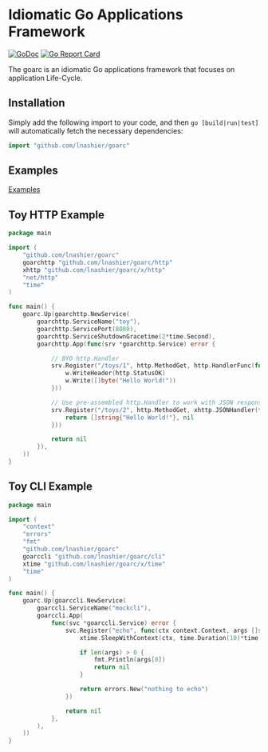 # Idiomatic Go Applications Framework

[![GoDoc](https://pkg.go.dev/badge/github.com/lnashier/goarc)](https://pkg.go.dev/github.com/lnashier/goarc)
[![Go Report Card](https://goreportcard.com/badge/github.com/lnashier/goarc)](https://goreportcard.com/report/github.com/lnashier/goarc)

The goarc is an idiomatic Go applications framework that focuses on application Life-Cycle.

## Installation

Simply add the following import to your code, and then `go [build|run|test]` will automatically fetch the necessary
dependencies:

```go
import "github.com/lnashier/goarc"
```

## Examples

[Examples](examples/README.md)

## Toy HTTP Example

```go
package main

import (
	"github.com/lnashier/goarc"
	goarchttp "github.com/lnashier/goarc/http"
	xhttp "github.com/lnashier/goarc/x/http"
	"net/http"
	"time"
)

func main() {
	goarc.Up(goarchttp.NewService(
		goarchttp.ServiceName("toy"),
		goarchttp.ServicePort(8080),
		goarchttp.ServiceShutdownGracetime(2*time.Second),
		goarchttp.App(func(srv *goarchttp.Service) error {

			// BYO http.Handler
			srv.Register("/toys/1", http.MethodGet, http.HandlerFunc(func(w http.ResponseWriter, r *http.Request) {
				w.WriteHeader(http.StatusOK)
				w.Write([]byte("Hello World!"))
			}))

			// Use pre-assembled http.Handler to work with JSON response type
			srv.Register("/toys/2", http.MethodGet, xhttp.JSONHandler(func(r *http.Request) (any, error) {
				return []string{"Hello World!"}, nil
			}))

			return nil
		}),
	))
}
```


## Toy CLI Example

```go
package main

import (
	"context"
	"errors"
	"fmt"
	"github.com/lnashier/goarc"
	goarccli "github.com/lnashier/goarc/cli"
	xtime "github.com/lnashier/goarc/x/time"
	"time"
)

func main() {
	goarc.Up(goarccli.NewService(
		goarccli.ServiceName("mockcli"),
		goarccli.App(
			func(svc *goarccli.Service) error {
				svc.Register("echo", func(ctx context.Context, args []string) error {
					xtime.SleepWithContext(ctx, time.Duration(10)*time.Second)

					if len(args) > 0 {
						fmt.Println(args[0])
						return nil
					}

					return errors.New("nothing to echo")
				})

				return nil
			},
		),
	))
}
```